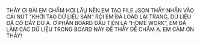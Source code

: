 THÀY ƠI BÀI EM CHẤM HƠI LÂU NÊN EM TẠO FILE JSON THẦY NHẤN VÀO CÁI NÚT "KHỞI TẠO DỮ LIỆU SẴN" RỒI EM ĐÃ LOAD LẠI TRANG, DỮ LIỆU ĐÃ CÓ ĐẦY ĐỦ Ạ. Ở PHẦN BOARD ĐẦU TIÊN LÀ “HOME WORK”, EM ĐÃ LÀM CÁC DỮ LIỆU TRONG BOARD NÀY ĐỂ THẦY DỄ CHẤM Ạ. EM CẢM ƠN THẦY!
